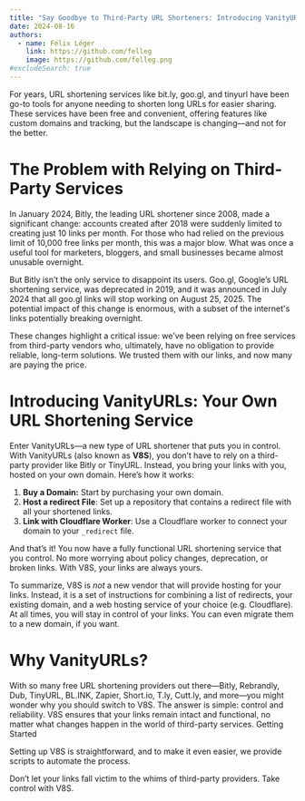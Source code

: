 ```yaml
---
title: "Say Goodbye to Third-Party URL Shorteners: Introducing VanityURLs"
date: 2024-08-16
authors:
  - name: Félix Léger
    link: https://github.com/felleg
    image: https://github.com/felleg.png
#excludeSearch: true
---
```


For years, URL shortening services like bit.ly, goo.gl, and tinyurl
have been go-to tools for anyone needing to shorten long URLs for
easier sharing. These services have been free and convenient, offering
features like custom domains and tracking, but the landscape is
changing—and not for the better.

# The Problem with Relying on Third-Party Services

In January 2024, Bitly, the leading URL shortener since 2008, made a
significant change: accounts created after 2018 were suddenly limited
to creating just 10 links per month. For those who had relied on the
previous limit of 10,000 free links per month, this was a major blow.
What was once a useful tool for marketers, bloggers, and small
businesses became almost unusable overnight.

But Bitly isn’t the only service to disappoint its users. Goo.gl,
Google’s URL shortening service, was deprecated in 2019, and it was
announced in July 2024 that all goo.gl links will stop working on
August 25, 2025. The potential impact of this change is enormous, with
a subset of the internet's links potentially breaking overnight.

These changes highlight a critical issue: we’ve been relying on free
services from third-party vendors who, ultimately, have no obligation
to provide reliable, long-term solutions. We trusted them with our
links, and now many are paying the price.

# Introducing VanityURLs: Your Own URL Shortening Service

Enter VanityURLs—a new type of URL shortener that puts you in control.
With VanityURLs (also known as **V8S**), you don’t have to rely on a third-party provider like
Bitly or TinyURL. Instead, you bring your links with you, hosted on
your own domain. Here’s how it works:

1. **Buy a Domain:** Start by purchasing your own domain.
1. **Host a redirect File**: Set up a repository that contains a
   redirect file with all your shortened links.
1. **Link with Cloudflare Worker**: Use a Cloudflare worker to connect
   your domain to your `_redirect` file.

And that’s it! You now have a fully functional URL
shortening service that you control. No more worrying
about policy changes, deprecation, or broken links. With
V8S, your links are always yours.

To summarize, V8S is *not* a new vendor that will provide hosting
for your links. Instead, it is a set of instructions for
combining a list of redirects, your existing domain, and a
web hosting service of your choice (e.g. Cloudflare). At all times,
you will stay in control of your links. You can even migrate them to a
new domain, if you want.

# Why VanityURLs?

With so many free URL shortening providers out
there—Bitly, Rebrandly, Dub, TinyURL, BL.INK, Zapier,
Short.io, T.ly, Cutt.ly, and more—you might wonder why you
should switch to V8S. The answer is simple: control
and reliability. V8S ensures that your links remain
intact and functional, no matter what changes happen in
the world of third-party services.
Getting Started

Setting up V8S is straightforward, and to make it
even easier, we provide scripts to automate the process.

Don’t let your links fall victim to the whims of
third-party providers. Take control with V8S.

